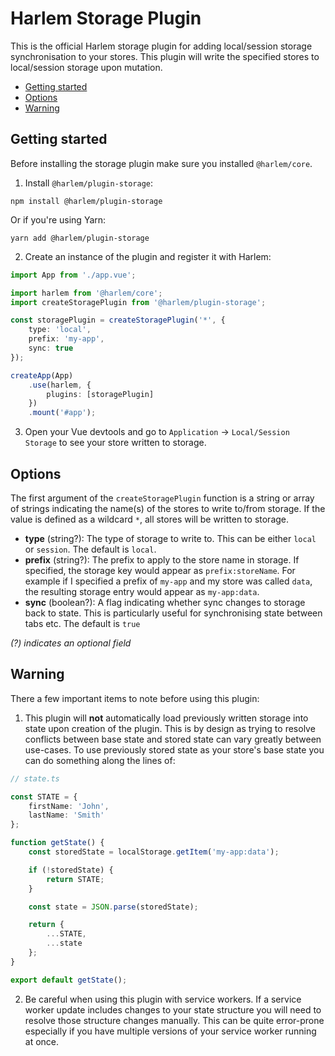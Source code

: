 # Harlem Storage Plugin

This is the official Harlem storage plugin for adding local/session storage synchronisation to your stores. This plugin will write the specified stores to local/session storage upon mutation.

<!-- TOC -->

- [Getting started](#getting-started)
- [Options](#options)
- [Warning](#warning)

<!-- /TOC -->

## Getting started

Before installing the storage plugin make sure you installed `@harlem/core`.

1. Install `@harlem/plugin-storage`:
```
npm install @harlem/plugin-storage
```
Or if you're using Yarn:
```
yarn add @harlem/plugin-storage
```

2. Create an instance of the plugin and register it with Harlem:
```typescript
import App from './app.vue';

import harlem from '@harlem/core';
import createStoragePlugin from '@harlem/plugin-storage';

const storagePlugin = createStoragePlugin('*', {
    type: 'local',
    prefix: 'my-app',
    sync: true
});

createApp(App)
    .use(harlem, {
        plugins: [storagePlugin]
    })
    .mount('#app');
```

3. Open your Vue devtools and go to `Application` -> `Local/Session Storage` to see your store written to storage.


## Options

The first argument of the `createStoragePlugin` function is a string or array of strings indicating the name(s) of the stores to write to/from storage. If the value is defined as a wildcard `*`, all stores will be written to storage.

- **type** (string?): The type of storage to write to. This can be either `local` or `session`. The default is `local`.
- **prefix** (string?): The prefix to apply to the store name in storage. If specified, the storage key would appear as `prefix:storeName`. For example if I specified a prefix of `my-app` and my store was called `data`, the resulting storage entry would appear as `my-app:data`.
- **sync** (boolean?): A flag indicating whether sync changes to storage back to state. This is particularly useful for synchronising state between tabs etc. The default is `true`

*(?) indicates an optional field*


## Warning

There a few important items to note before using this plugin:

1. This plugin will **not** automatically load previously written storage into state upon creation of the plugin. This is by design as trying to resolve conflicts between base state and stored state can vary greatly between use-cases. To use previously stored state as your store's base state you can do something along the lines of:
```typescript
// state.ts

const STATE = {
    firstName: 'John',
    lastName: 'Smith'
};

function getState() {
    const storedState = localStorage.getItem('my-app:data');

    if (!storedState) {
        return STATE;
    }

    const state = JSON.parse(storedState);

    return {
        ...STATE,
        ...state
    };
}

export default getState();
```
2. Be careful when using this plugin with service workers. If a service worker update includes changes to your state structure you will need to resolve those structure changes manually. This can be quite error-prone especially if you have multiple versions of your service worker running at once.
